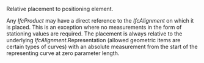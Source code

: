 Relative placement to positioning element.

Any _IfcProduct_ may have a direct reference to the _IfcAlignment_ on which it is placed. This is an exception where no measurements in the form of stationing values are required. The placement is always relative to the underlying _IfcAlignment_.Representation (allowed geometric items are certain types of curves) with an absolute measurement from the start of the representing curve at zero parameter length.

